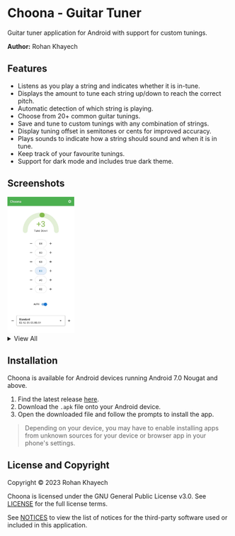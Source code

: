 # Choona - Guitar Tuner
Guitar tuner application for Android with support for custom tunings.

**Author:** Rohan Khayech

## Features
- Listens as you play a string and indicates whether it is in-tune.
- Displays the amount to tune each string up/down to reach the correct pitch.
- Automatic detection of which string is playing.
- Choose from 20+ common guitar tunings.
- Save and tune to custom tunings with any combination of strings.
- Display tuning offset in semitones or cents for improved accuracy.
- Plays sounds to indicate how a string should sound and when it is in tune.
- Keep track of your favourite tunings.
- Support for dark mode and includes true dark theme.

## Screenshots

<img src="assets/screenshots/01-tuner.jpg" width=30%> 

<details>
  <summary>
    View All
  </summary>
  <br>
  <img src="assets/screenshots/02-in_tune.jpg" width=20%> <img src="assets/screenshots/03-selection.jpg" width=20%> 
  <img src="assets/screenshots/04-custom.jpg" width=20%> <img src="assets/screenshots/05-semitones.jpg" width=20%>

  <img src="assets/screenshots/06-cents.jpg" width=20%> <img src="assets/screenshots/07-settings.jpg" width=20%> 
  <img src="assets/screenshots/08-dark_theme.jpg" width=20%> <img src="assets/screenshots/09-black_theme.jpg" width=20%>
  
  <img src="assets/screenshots/10-splitscreen.jpg" width="40%"> <img src="assets/screenshots/11-tablet.jpg" width=40%>
</details>

## Installation
Choona is available for Android devices running Android 7.0 Nougat and above.

1. Find the latest release [here](https://github.com/rohankhayech/Choona/releases/latest).
2. Download the `.apk` file onto your Android device.
3. Open the downloaded file and follow the prompts to install the app.

> Depending on your device, you may have to enable installing apps from unknown sources for your device or browser app in your phone's settings.

## License and Copyright
Copyright © 2023 Rohan Khayech

Choona is licensed under the GNU General Public License v3.0.
See [LICENSE](LICENSE) for the full license terms.

See [NOTICES](NOTICES.md) to view the list of notices for the third-party software used or included in this application.
